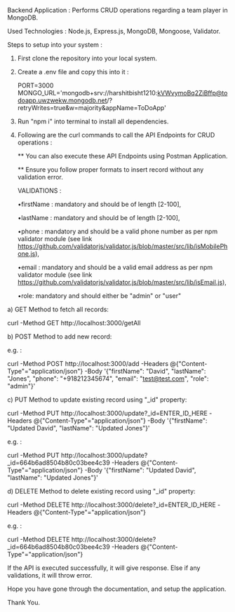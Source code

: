 Backend Application : Performs CRUD operations regarding a team player in MongoDB.

Used Technologies : Node.js, Express.js, MongoDB, Mongoose, Validator. 

Steps to setup into your system : 

1. First clone the repository into your local system.
2. Create a .env file and copy this into it :

      PORT=3000
      MONGO_URL='mongodb+srv://harshitbisht1210:kVWvymoBq2ZiBffp@todoapp.uwzwekw.mongodb.net/?retryWrites=true&w=majority&appName=ToDoApp'

3. Run "npm i" into terminal to install all dependencies.
4. Following are the curl commands to call the API Endpoints for CRUD operations :

   ** You can also execute these API Endpoints using Postman Application.

   ** Ensure you follow proper formats to insert record without any validation error.

   VALIDATIONS :

   •firstName : mandatory and should be of length [2-100],

   •lastName : mandatory and should be of length [2-100],

   •phone : mandatory and should be a valid phone number as per npm validator module
   (see link https://github.com/validatorjs/validator.js/blob/master/src/lib/isMobilePhone.js),

   •email : mandatory and should be a valid email address as per npm validator module
   (see link https://github.com/validatorjs/validator.js/blob/master/src/lib/isEmail.js),

   •role: mandatory and should either be "admin" or "user"

a) GET Method to fetch all records:

curl -Method GET http://localhost:3000/getAll

b) POST Method to add new record:

e.g. :

curl -Method POST http://localhost:3000/add -Headers @{"Content-Type"="application/json"} -Body '{"firstName": "David", "lastName": "Jones", "phone": "+918212345674", "email": "test@test.com", "role": "admin"}'

c) PUT Method to update existing record using "_id" property:

curl -Method PUT http://localhost:3000/update?_id=ENTER_ID_HERE -Headers @{"Content-Type"="application/json"} -Body '{"firstName": "Updated David", "lastName": "Updated Jones"}'

e.g. :

curl -Method PUT http://localhost:3000/update?_id=664b6ad8504b80c03bee4c39 -Headers @{"Content-Type"="application/json"} -Body '{"firstName": "Updated David", "lastName": "Updated Jones"}'

d) DELETE Method to delete existing record using "_id" property:

curl -Method DELETE http://localhost:3000/delete?_id=ENTER_ID_HERE -Headers @{"Content-Type"="application/json"}

e.g. : 

curl -Method DELETE http://localhost:3000/delete?_id=664b6ad8504b80c03bee4c39 -Headers @{"Content-Type"="application/json"}

If the API is executed successfully, it will give response. Else if any validations, it will throw error.

Hope you have gone through the documentation, and setup the application.

Thank You.
